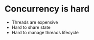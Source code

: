# Concurrency is hard

- Threads are expensive <!-- .element: class="fragment" data-fragment-index="1" -->
- Hard to share state <!-- .element: class="fragment" data-fragment-index="2" -->
- Hard to manage threads lifecycle <!-- .element: class="fragment" data-fragment-index="3" -->

<!--
Handling concurrent code is for experts
-->
